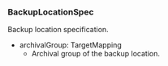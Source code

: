 ### BackupLocationSpec
Backup location specification.

- archivalGroup: TargetMapping
  - Archival group of the backup location.
